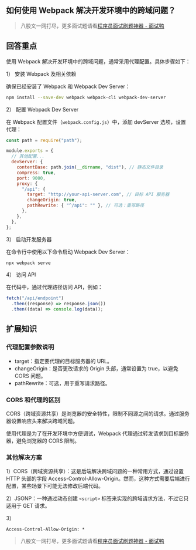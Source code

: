 ## 如何使用 Webpack 解决开发环境中的跨域问题？

> 八股文一网打尽，更多面试题请看[程序员面试刷题神器 - 面试鸭](https://www.mianshiya.com/)

## 回答重点

使用 Webpack 解决开发环境中的跨域问题，通常采用代理配置。具体步骤如下：

1） 安装 Webpack 及相关依赖

确保已经安装了 Webpack 和 Webpack Dev Server：

```bash
npm install --save-dev webpack webpack-cli webpack-dev-server
```

2） 配置 Webpack Dev Server

在 Webpack 配置文件（`webpack.config.js`）中，添加 devServer 选项，设置代理：

```javascript
const path = require("path");

module.exports = {
  // 其他配置...
  devServer: {
    contentBase: path.join(__dirname, "dist"), // 静态文件目录
    compress: true,
    port: 9000,
    proxy: {
      "/api": {
        target: "http://your-api-server.com", // 目标 API 服务器
        changeOrigin: true,
        pathRewrite: { "^/api": "" }, // 可选：重写路径
      },
    },
  },
};
```

3） 启动开发服务器

在命令行中使用以下命令启动 Webpack Dev Server：

```bash
npx webpack serve
```

4） 访问 API

在代码中，通过代理路径访问 API，例如：

```javascript
fetch("/api/endpoint")
  .then((response) => response.json())
  .then((data) => console.log(data));
```

## 扩展知识

### 代理配置参数说明

- target：指定要代理的目标服务器的 URL。
- changeOrigin：是否更改请求的 Origin 头部，通常设置为 true，以避免 CORS 问题。
- pathRewrite：可选，用于重写请求路径。

### CORS 和代理的区别

CORS（跨域资源共享）是浏览器的安全特性，限制不同源之间的请求。通过服务器设置响应头来解决跨域问题。

使用代理是为了在开发环境中方便调试，Webpack 代理通过转发请求到目标服务器，避免浏览器的 CORS 限制。

### 其他解决方案

1）CORS（跨域资源共享）：这是后端解决跨域问题的一种常用方式，通过设置 HTTP 头部的字段 Access-Control-Allow-Origin。然而，这种方式需要后端进行配置，某些场景下可能无法修改后端代码。

2）JSONP：一种通过动态创建 `<script>` 标签来实现的跨域请求方法，不过它只适用于 GET 请求。

3）

```
Access-Control-Allow-Origin: *
```

> 八股文一网打尽，更多面试题请看[程序员面试刷题神器 - 面试鸭](https://www.mianshiya.com/)

